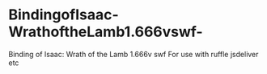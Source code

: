 # BindingofIsaac-WrathoftheLamb1.666vswf-
Binding of Isaac: Wrath of the Lamb 1.666v swf
For use with ruffle jsdeliver etc
